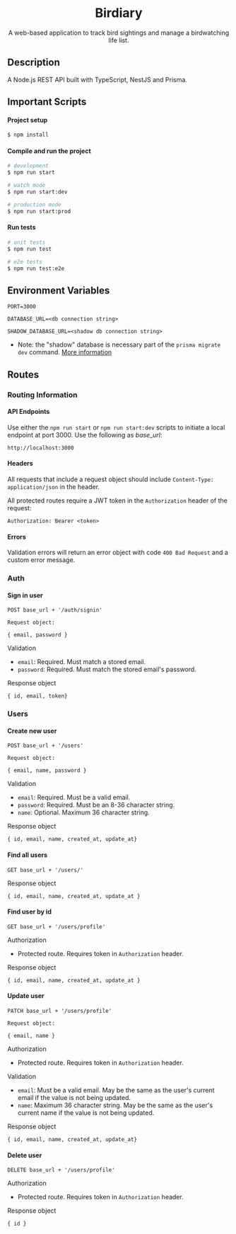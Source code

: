 <h1 align="center">Birdiary</h1>
<p align="center">A web-based application to track bird sightings and manage a birdwatching life list.</p>

## Description

A Node.js REST API built with TypeScript, NestJS and Prisma.

## Important Scripts

#### Project setup

```zsh
$ npm install
```

#### Compile and run the project

```zsh
# development
$ npm run start

# watch mode
$ npm run start:dev

# production mode
$ npm run start:prod
```

#### Run tests

```zsh
# unit tests
$ npm run test

# e2e tests
$ npm run test:e2e
```

## Environment Variables

`PORT=3000`

`DATABASE_URL=<db connection string>`

`SHADOW_DATABASE_URL=<shadow db connection string>`

- Note: the "shadow" database is necessary part of the `prisma migrate dev` command. [More information](https://www.prisma.io/docs/orm/prisma-migrate/understanding-prisma-migrate/shadow-database)

## Routes

### Routing Information

#### API Endpoints

Use either the `npm run start` or `npm run start:dev` scripts to initiate a local endpoint at port 3000. Use the following as _base_url_:

```
http://localhost:3000
```

#### Headers

All requests that include a request object should include `Content-Type: application/json` in the header.

All protected routes require a JWT token in the `Authorization` header of the request:

```
Authorization: Bearer <token>
```

#### Errors

Validation errors will return an error object with code `400 Bad Request` and a custom error message.

### Auth

#### Sign in user

```
POST base_url + '/auth/signin'

Request object:

{ email, password }
```

Validation

- `email`: Required. Must match a stored email.
- `password`: Required. Must match the stored email's password.

Response object

```
{ id, email, token}
```

### Users

#### Create new user

```
POST base_url + '/users'

Request object:

{ email, name, password }
```

Validation

- `email`: Required. Must be a valid email.
- `password`: Required. Must be an 8-36 character string.
- `name`: Optional. Maximum 36 character string.

Response object

```
{ id, email, name, created_at, update_at}
```

#### Find all users

```
GET base_url + '/users/'
```

Response object

```
{ id, email, name, created_at, update_at }
```

#### Find user by id

```
GET base_url + '/users/profile'
```

Authorization

- Protected route. Requires token in `Authorization` header.

Response object

```
{ id, email, name, created_at, update_at }
```

#### Update user

```
PATCH base_url + '/users/profile'

Request object:

{ email, name }
```

Authorization

- Protected route. Requires token in `Authorization` header.

Validation

- `email`: Must be a valid email. May be the same as the user's current email if the value is not being updated.
- `name`: Maximum 36 character string. May be the same as the user's current name if the value is not being updated.

Response object

```
{ id, email, name, created_at, update_at}
```

#### Delete user

```
DELETE base_url + '/users/profile'
```

Authorization

- Protected route. Requires token in `Authorization` header.

Response object

```
{ id }
```
